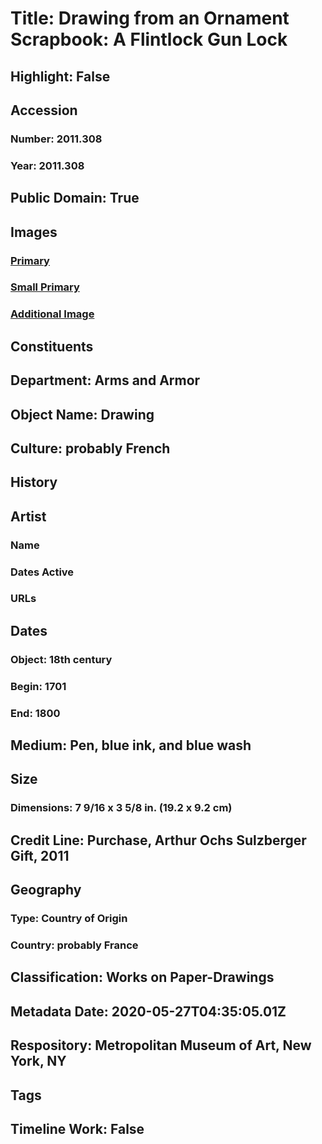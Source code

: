 # Title: Drawing from an Ornament Scrapbook: A Flintlock Gun Lock
## Highlight: False
## Accession
### Number: 2011.308
### Year: 2011.308
## Public Domain: True
## Images
### [Primary](https://images.metmuseum.org/CRDImages/aa/original/DP320286.jpg)
### [Small Primary](https://images.metmuseum.org/CRDImages/aa/web-large/DP320286.jpg)
### [Additional Image](https://images.metmuseum.org/CRDImages/aa/original/tr259.1-.3.2011.jpg)
## Constituents
## Department: Arms and Armor
## Object Name: Drawing
## Culture: probably French
## History
## Artist
### Name
### Dates Active
### URLs
## Dates
### Object: 18th century
### Begin: 1701
### End: 1800
## Medium: Pen, blue ink, and blue wash
## Size
### Dimensions: 7 9/16 x 3 5/8 in. (19.2 x 9.2 cm)
## Credit Line: Purchase, Arthur Ochs Sulzberger Gift, 2011
## Geography
### Type: Country of Origin
### Country: probably France
## Classification: Works on Paper-Drawings
## Metadata Date: 2020-05-27T04:35:05.01Z
## Respository: Metropolitan Museum of Art, New York, NY
## Tags
## Timeline Work: False